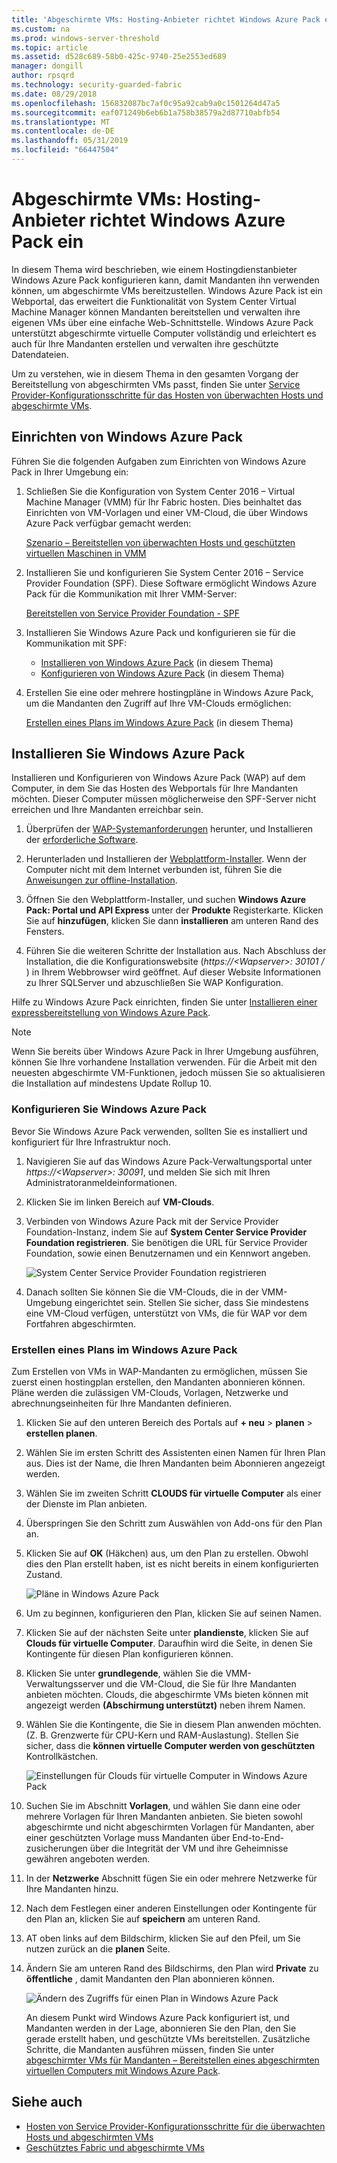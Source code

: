 ```yaml
---
title: 'Abgeschirmte VMs: Hosting-Anbieter richtet Windows Azure Pack ein'
ms.custom: na
ms.prod: windows-server-threshold
ms.topic: article
ms.assetid: d528c689-58b0-425c-9740-25e2553ed689
manager: dongill
author: rpsqrd
ms.technology: security-guarded-fabric
ms.date: 08/29/2018
ms.openlocfilehash: 156832087bc7af0c95a92cab9a0c1501264d47a5
ms.sourcegitcommit: eaf071249b6eb6b1a758b38579a2d87710abfb54
ms.translationtype: MT
ms.contentlocale: de-DE
ms.lasthandoff: 05/31/2019
ms.locfileid: "66447504"
---
```

# <a name="shielded-vms---hosting-service-provider-sets-up-windows-azure-pack"></a>Abgeschirmte VMs: Hosting-Anbieter richtet Windows Azure Pack ein

In diesem Thema wird beschrieben, wie einem Hostingdienstanbieter Windows Azure Pack konfigurieren kann, damit Mandanten ihn verwenden können, um abgeschirmte VMs bereitzustellen. Windows Azure Pack ist ein Webportal, das erweitert die Funktionalität von System Center Virtual Machine Manager können Mandanten bereitstellen und verwalten ihre eigenen VMs über eine einfache Web-Schnittstelle. Windows Azure Pack unterstützt abgeschirmte virtuelle Computer vollständig und erleichtert es auch für Ihre Mandanten erstellen und verwalten ihre geschützte Datendateien.

Um zu verstehen, wie in diesem Thema in den gesamten Vorgang der Bereitstellung von abgeschirmten VMs passt, finden Sie unter [Service Provider-Konfigurationsschritte für das Hosten von überwachten Hosts und abgeschirmte VMs](guarded-fabric-configuration-scenarios-for-shielded-vms-overview.md).

## <a name="setting-up-windows-azure-pack"></a>Einrichten von Windows Azure Pack

Führen Sie die folgenden Aufgaben zum Einrichten von Windows Azure Pack in Ihrer Umgebung ein:

1. Schließen Sie die Konfiguration von System Center 2016 – Virtual Machine Manager (VMM) für Ihr Fabric hosten. Dies beinhaltet das Einrichten von VM-Vorlagen und einer VM-Cloud, die über Windows Azure Pack verfügbar gemacht werden:

    [Szenario – Bereitstellen von überwachten Hosts und geschützten virtuellen Maschinen in VMM](https://technet.microsoft.com/system-center-docs/vmm/scenario/guarded-overview)

2. Installieren Sie und konfigurieren Sie System Center 2016 – Service Provider Foundation (SPF). Diese Software ermöglicht Windows Azure Pack für die Kommunikation mit Ihrer VMM-Server:

    [Bereitstellen von Service Provider Foundation - SPF](https://technet.microsoft.com/system-center-docs/spf/deploy/deploy-spf)

3. Installieren Sie Windows Azure Pack und konfigurieren sie für die Kommunikation mit SPF:

    - [Installieren von Windows Azure Pack](#install-windows-azure-pack) (in diesem Thema)
    - [Konfigurieren von Windows Azure Pack](#configure-windows-azure-pack) (in diesem Thema)

4. Erstellen Sie eine oder mehrere hostingpläne in Windows Azure Pack, um die Mandanten den Zugriff auf Ihre VM-Clouds ermöglichen:

    [Erstellen eines Plans im Windows Azure Pack](#create-a-plan-in-windows-azure-pack) (in diesem Thema)

## <a name="install-windows-azure-pack"></a>Installieren Sie Windows Azure Pack

Installieren und Konfigurieren von Windows Azure Pack (WAP) auf dem Computer, in dem Sie das Hosten des Webportals für Ihre Mandanten möchten. Dieser Computer müssen möglicherweise den SPF-Server nicht erreichen und Ihre Mandanten erreichbar sein.

1.  Überprüfen der [WAP-Systemanforderungen](https://technet.microsoft.com/library/dn296442.aspx) herunter, und Installieren der [erforderliche Software](https://technet.microsoft.com/library/dn469335.aspx).

2.  Herunterladen und Installieren der [Webplattform-Installer](https://www.microsoft.com/web/downloads/platform.aspx). Wenn der Computer nicht mit dem Internet verbunden ist, führen Sie die [Anweisungen zur offline-Installation](http://www.iis.net/learn/install/web-platform-installer/web-platform-installer-v4-command-line-webpicmdexe-rtw-release).

3.  Öffnen Sie den Webplattform-Installer, und suchen **Windows Azure Pack: Portal und API Express** unter der **Produkte** Registerkarte. Klicken Sie auf **hinzufügen**, klicken Sie dann **installieren** am unteren Rand des Fensters.

4.  Führen Sie die weiteren Schritte der Installation aus. Nach Abschluss der Installation, die die Konfigurationswebsite (*https://&lt;Wapserver&gt;: 30101 /* ) in Ihrem Webbrowser wird geöffnet. Auf dieser Website Informationen zu Ihrer SQLServer und abzuschließen Sie WAP Konfiguration.

Hilfe zu Windows Azure Pack einrichten, finden Sie unter [Installieren einer expressbereitstellung von Windows Azure Pack](https://technet.microsoft.com/dn296439.aspx).

> [!NOTE]
> Wenn Sie bereits über Windows Azure Pack in Ihrer Umgebung ausführen, können Sie Ihre vorhandene Installation verwenden. Für die Arbeit mit den neuesten abgeschirmte VM-Funktionen, jedoch müssen Sie so aktualisieren die Installation auf mindestens Update Rollup 10.

### <a name="configure-windows-azure-pack"></a>Konfigurieren Sie Windows Azure Pack

Bevor Sie Windows Azure Pack verwenden, sollten Sie es installiert und konfiguriert für Ihre Infrastruktur noch.

1.  Navigieren Sie auf das Windows Azure Pack-Verwaltungsportal unter *https://&lt;Wapserver&gt;: 30091*, und melden Sie sich mit Ihren Administratoranmeldeinformationen.

2.  Klicken Sie im linken Bereich auf **VM-Clouds**.

3.  Verbinden von Windows Azure Pack mit der Service Provider Foundation-Instanz, indem Sie auf **System Center Service Provider Foundation registrieren**. Sie benötigen die URL für Service Provider Foundation, sowie einen Benutzernamen und ein Kennwort angeben.

    ![System Center Service Provider Foundation registrieren](../media/Guarded-Fabric-Shielded-VM/guarded-host-azure-pack-01-register-spf.png)

4.  Danach sollten Sie können Sie die VM-Clouds, die in der VMM-Umgebung eingerichtet sein. Stellen Sie sicher, dass Sie mindestens eine VM-Cloud verfügen, unterstützt von VMs, die für WAP vor dem Fortfahren abgeschirmten.

### <a name="create-a-plan-in-windows-azure-pack"></a>Erstellen eines Plans im Windows Azure Pack

Zum Erstellen von VMs in WAP-Mandanten zu ermöglichen, müssen Sie zuerst einen hostingplan erstellen, den Mandanten abonnieren können. Pläne werden die zulässigen VM-Clouds, Vorlagen, Netzwerke und abrechnungseinheiten für Ihre Mandanten definieren.

1. Klicken Sie auf den unteren Bereich des Portals auf **+ neu** &gt; **planen** &gt; **erstellen planen**.

2. Wählen Sie im ersten Schritt des Assistenten einen Namen für Ihren Plan aus. Dies ist der Name, die Ihren Mandanten beim Abonnieren angezeigt werden.

3. Wählen Sie im zweiten Schritt **CLOUDS für virtuelle Computer** als einer der Dienste im Plan anbieten.

4. Überspringen Sie den Schritt zum Auswählen von Add-ons für den Plan an.

5. Klicken Sie auf **OK** (Häkchen) aus, um den Plan zu erstellen. Obwohl dies den Plan erstellt haben, ist es nicht bereits in einem konfigurierten Zustand.

   ![Pläne in Windows Azure Pack](../media/Guarded-Fabric-Shielded-VM/guarded-host-azure-pack-02-create-plan.png)

6. Um zu beginnen, konfigurieren den Plan, klicken Sie auf seinen Namen.

7. Klicken Sie auf der nächsten Seite unter **plandienste**, klicken Sie auf **Clouds für virtuelle Computer**. Daraufhin wird die Seite, in denen Sie Kontingente für diesen Plan konfigurieren können.

8. Klicken Sie unter **grundlegende**, wählen Sie die VMM-Verwaltungsserver und die VM-Cloud, die Sie für Ihre Mandanten anbieten möchten. Clouds, die abgeschirmte VMs bieten können mit angezeigt werden **(Abschirmung unterstützt)** neben ihrem Namen.

9. Wählen Sie die Kontingente, die Sie in diesem Plan anwenden möchten. (Z. B. Grenzwerte für CPU-Kern und RAM-Auslastung). Stellen Sie sicher, dass die **können virtuelle Computer werden von geschützten** Kontrollkästchen.

   ![Einstellungen für Clouds für virtuelle Computer in Windows Azure Pack](../media/Guarded-Fabric-Shielded-VM/guarded-host-azure-pack-03-virtual-machine-clouds.png)
    
10. Suchen Sie im Abschnitt **Vorlagen**, und wählen Sie dann eine oder mehrere Vorlagen für Ihren Mandanten anbieten. Sie bieten sowohl abgeschirmte und nicht abgeschirmten Vorlagen für Mandanten, aber einer geschützten Vorlage muss Mandanten über End-to-End-zusicherungen über die Integrität der VM und ihre Geheimnisse gewähren angeboten werden.

11. In der **Netzwerke** Abschnitt fügen Sie ein oder mehrere Netzwerke für Ihre Mandanten hinzu.

12. Nach dem Festlegen einer anderen Einstellungen oder Kontingente für den Plan an, klicken Sie auf **speichern** am unteren Rand.

13. AT oben links auf dem Bildschirm, klicken Sie auf den Pfeil, um Sie nutzen zurück an die **planen** Seite.

14. Ändern Sie am unteren Rand des Bildschirms, den Plan wird **Private** zu **öffentliche** , damit Mandanten den Plan abonnieren können.

    ![Ändern des Zugriffs für einen Plan in Windows Azure Pack](../media/Guarded-Fabric-Shielded-VM/guarded-host-azure-pack-04-change-access.png)

    An diesem Punkt wird Windows Azure Pack konfiguriert ist, und Mandanten werden in der Lage, abonnieren Sie den Plan, den Sie gerade erstellt haben, und geschützte VMs bereitstellen. Zusätzliche Schritte, die Mandanten ausführen müssen, finden Sie unter [abgeschirmter VMs für Mandanten – Bereitstellen eines abgeschirmten virtuellen Computers mit Windows Azure Pack](guarded-fabric-shielded-vm-windows-azure-pack.md).

## <a name="see-also"></a>Siehe auch

- [Hosten von Service Provider-Konfigurationsschritte für die überwachten Hosts und abgeschirmten VMs](guarded-fabric-configuration-scenarios-for-shielded-vms-overview.md)
- [Geschütztes Fabric und abgeschirmte VMs](guarded-fabric-and-shielded-vms-top-node.md)
